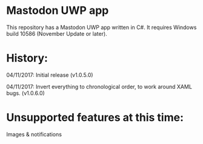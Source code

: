 Mastodon UWP app
=====================================

This repository has a Mastodon UWP app written in C#.
It requires Windows build 10586 (November Update or later).


History:
========

04/11/2017: Initial release (v1.0.5.0)

04/11/2017: Invert everything to chronological order, to work around XAML bugs. (v1.0.6.0)


Unsupported features at this time:
==================================

Images & notifications
